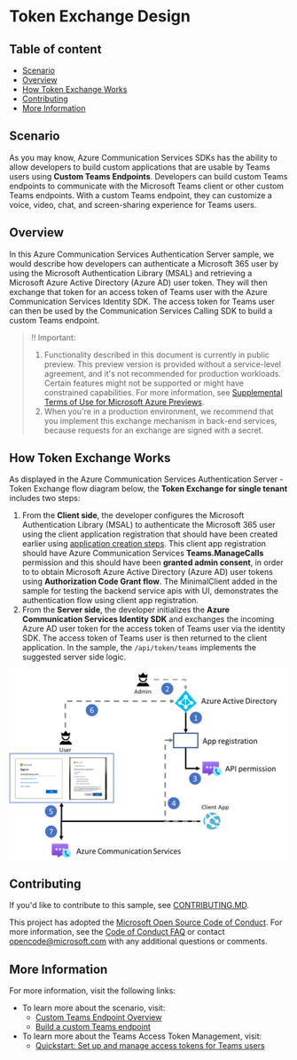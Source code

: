 # Token Exchange Design

## Table of content

- [Scenario](#scenario)
- [Overview](#overview)
- [How Token Exchange Works](#how-token-exchange-works)
- [Contributing](#contributing)
- [More Information](#more-information)

## Scenario

As you may know, Azure Communication Services SDKs has the ability to allow developers to build custom applications that are usable by Teams users using **Custom Teams Endpoints**. Developers can build custom Teams endpoints to communicate with the Microsoft Teams client or other custom Teams endpoints. With a custom Teams endpoint, they can customize a voice, video, chat, and screen-sharing experience for Teams users.

## Overview

In this Azure Communication Services Authentication Server sample, we would describe how developers can authenticate a Microsoft 365 user by using the Microsoft Authentication Library (MSAL) and retrieving a Microsoft Azure Active Directory (Azure AD) user token. They will then exchange that token for an access token of Teams user with the Azure Communication Services Identity SDK. The access token for Teams user can then be used by the Communication Services Calling SDK to build a custom Teams endpoint.

> :bangbang: Important: 
>
> 1. Functionality described in this document is currently in public preview. This preview version is provided without a service-level agreement, and it's not recommended for production workloads. Certain features might not be supported or might have constrained capabilities. For more information, see [Supplemental Terms of Use for Microsoft Azure Previews](https://azure.microsoft.com/support/legal/preview-supplemental-terms/).
> 2. When you're in a production environment, we recommend that you implement this exchange mechanism in back-end services, because requests for an exchange are signed with a secret.

## How Token Exchange Works

As displayed in the Azure Communication Services Authentication Server - Token Exchange flow diagram below, the **Token Exchange for single tenant** includes two steps:

1. From the **Client side**, the developer configures the Microsoft Authentication Library (MSAL) to authenticate the Microsoft 365 user using the client application registration that should have been created earlier using [application creation steps](../deployment-guides/set-up-app-registrations.md).  This client app registration should have Azure Communication Services **Teams.ManageCalls** permission and this should have been **granted admin consent**, in order to to obtain Microsoft Azure Active Directory (Azure AD) user tokens using **Authorization Code Grant flow**. The MinimalClient added in the sample for testing the backend service apis with UI, demonstrates the authentication flow using client app registration.
2. From the **Server side**, the developer initializes the **Azure Communication Services Identity SDK** and exchanges the incoming Azure AD user token for the access token of Teams user via the identity SDK. The access token of Teams user is then returned to the client application. In the sample, the `/api/token/teams` implements the suggested server side logic.

![Token Exchange flow](../images/ACS-Authentication-Server-Sample_Token-Exchange-Flow.png)

## Contributing

If you'd like to contribute to this sample, see [CONTRIBUTING.MD](../../CONTRIBUTING.md).

This project has adopted the [Microsoft Open Source Code of Conduct](https://opensource.microsoft.com/codeofconduct/). For more information, see the [Code of Conduct FAQ](https://opensource.microsoft.com/codeofconduct/faq/) or contact [opencode@microsoft.com](mailto:opencode@microsoft.com) with any additional questions or comments.

## More Information

For more information, visit the following links:

- To learn more about the scenario, visit:
  - [Custom Teams Endpoint Overview](https://docs.microsoft.com/azure/communication-services/concepts/teams-endpoint)
  - [Build a custom Teams endpoint](https://docs.microsoft.com/azure/communication-services/concepts/teams-endpoint)
- To learn more about the Teams Access Token Management, visit:
  - [Quickstart: Set up and manage access tokens for Teams users](https://docs.microsoft.com/azure/communication-services/quickstarts/manage-teams-identity?pivots=programming-language-javascript)

